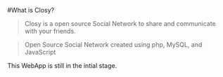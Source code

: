 #What is Closy?


> Closy is a open source Social Network to share and communicate with your friends.

>Open Source Social Network created using php, MySQL, and JavaScript

This WebApp is still in the intial stage.
